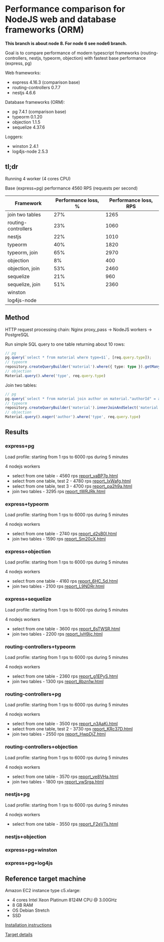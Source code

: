 # Performance comparison for NodeJS web and database frameworks (ORM)

**This branch is about node 8. For node 6 see node6 branch.**

Goal is to compare performance of modern typescript frameworks (routing-controllers, nestjs, typeorm, objection)
with fastest base performance (express, pg)

Web frameworks:
* express 4.16.3 (comparison base)
* routing-controllers 0.7.7
* nestjs 4.6.6

Database frameworks (ORM):
* pg 7.4.1 (comparison base)
* typeorm 0.1.20
* objection 1.1.5
* sequelize 4.37.6

Loggers:
* winston 2.4.1
* log4js-node 2.5.3

## tl;dr

Running 4 worker (4 cores CPU)

Base (express+pg) performance 4560 RPS (requests per second)

Framework | Performance loss, % | Performance loss, RPS
--- | --- | ---
join two tables | 27% | 1265
routing-controllers | 23% | 1060
nestjs | 22% | 1010
typeorm | 40% | 1820
typeorm, join | 65% | 2970
objection | 8% | 400
objection, join | 53% | 2460
sequelize | 21% | 960
sequelize, join | 51% | 2360
winston | |
log4js-node | |




## Method

HTTP request processing chain:
Nginx proxy_pass -> NodeJS workers -> PostgreSQL

Run simple SQL query to one table returning about 10 rows:

```typescript
// pg
pg.query(`select * from material where type=$1`, [req.query.type]);
// typeorm
repository.createQueryBuilder('material').where({ type: type }).getMany();
// objection
Material.query().where('type', req.query.type)
```

Join two tables:
```typescript
// pg
pg.query(`select * from material join author on material."authorId" = author.id where type=$1`, [req.query.type]);
// typeorm
repository.createQueryBuilder('material').innerJoinAndSelect('material.author', 'author').where({ type: type }).getMany();
// objection
Material.query().eager('author').where('type', req.query.type)
```

## Results

### express+pg

Load profile: starting from 1 rps to 6000 rps during 5 minutes

4 nodejs workers

* select from one table - 4560 rps [report_vaBP7p.html](http://htmlpreview.github.io/?https://github.com/melfa/node-framework-load-test/blob/node8/reports/report_vaBP7p.html)
* select from one table, test 2 - 4780 rps [report_IxWafg.html](http://htmlpreview.github.io/?https://github.com/melfa/node-framework-load-test/blob/node8/reports/report_IxWafg.html)
* select from one table, test 3 - 4700 rps [report_pa2h9a.html](http://htmlpreview.github.io/?https://github.com/melfa/node-framework-load-test/blob/node8/reports/report_pa2h9a.html)
* join two tables - 3295 rps [report_tWRJRk.html](http://htmlpreview.github.io/?https://github.com/melfa/node-framework-load-test/blob/node8/reports/report_tWRJRk.html)


### express+typeorm

Load profile: starting from 1 rps to 6000 rps during 5 minutes

4 nodejs workers

* select from one table - 2740 rps [report_d2sB0l.html](http://htmlpreview.github.io/?https://github.com/melfa/node-framework-load-test/blob/node8/reports/report_d2sB0l.html)
* join two tables - 1590 rps [report_Sm20cX.html](http://htmlpreview.github.io/?https://github.com/melfa/node-framework-load-test/blob/node8/reports/report_Sm20cX.html)


### express+objection

Load profile: starting from 1 rps to 6000 rps during 5 minutes

4 nodejs workers

* select from one table - 4160 rps [report_6HC_5d.html](http://htmlpreview.github.io/?https://github.com/melfa/node-framework-load-test/blob/node8/reports/report_6HC_5d.html)
* join two tables - 2100 rps [report_L9NDRr.html](http://htmlpreview.github.io/?https://github.com/melfa/node-framework-load-test/blob/node8/reports/report_L9NDRr.html)


### express+sequelize

Load profile: starting from 1 rps to 6000 rps during 5 minutes

4 nodejs workers

* select from one table - 3600 rps [report_6sTWSR.html](http://htmlpreview.github.io/?https://github.com/melfa/node-framework-load-test/blob/node8/reports/report_6sTWSR.html)
* join two tables - 2200 rps [report_lvH9jc.html](http://htmlpreview.github.io/?https://github.com/melfa/node-framework-load-test/blob/node8/reports/report_lvH9jc.html)


### routing-controllers+typeorm

Load profile: starting from 1 rps to 6000 rps during 5 minutes

4 nodejs workers

* select from one table - 2360 rps [report_g1EPyS.html](http://htmlpreview.github.io/?https://github.com/melfa/node-framework-load-test/blob/node8/reports/report_g1EPyS.html)
* join two tables - 1300 rps [report_8bzn1w.html](http://htmlpreview.github.io/?https://github.com/melfa/node-framework-load-test/blob/node8/reports/report_8bzn1w.html)


### routing-controllers+pg

Load profile: starting from 1 rps to 6000 rps during 5 minutes

4 nodejs workers

* select from one table - 3500 rps [report_n3AaKi.html](http://htmlpreview.github.io/?https://github.com/melfa/node-framework-load-test/blob/node8/reports/report_n3AaKi.html)
* select from one table, test 2 - 3730 rps [report_KRc37D.html](http://htmlpreview.github.io/?https://github.com/melfa/node-framework-load-test/blob/node8/reports/report_KRc37D.html)
* join two tables - 2550 rps [report_HwpDjZ.html](http://htmlpreview.github.io/?https://github.com/melfa/node-framework-load-test/blob/node8/reports/report_HwpDjZ.html)


### routing-controllers+objection

Load profile: starting from 1 rps to 6000 rps during 5 minutes

4 nodejs workers

* select from one table - 3570 rps [report_ve8VHa.html](http://htmlpreview.github.io/?https://github.com/melfa/node-framework-load-test/blob/node8/reports/report_ve8VHa.html)
* join two tables - 1800 rps [report_ywSrga.html](http://htmlpreview.github.io/?https://github.com/melfa/node-framework-load-test/blob/node8/reports/report_ywSrga.html)


### nestjs+pg

Load profile: starting from 1 rps to 6000 rps during 5 minutes

4 nodejs workers

* select from one table - 3550 rps [report_F2eVTs.html](http://htmlpreview.github.io/?https://github.com/melfa/node-framework-load-test/blob/node8/reports/report_F2eVTs.html)


### nestjs+objection

### express+pg+winston

### express+pg+log4js


## Reference target machine

Amazon EC2 instance type c5.xlarge:
* 4 cores Intel Xeon Platinum 8124M CPU @ 3.00GHz
* 8 GB RAM
* OS Debian Stretch
* SSD

[Installation instructions](installation.md)

[Target details](target.md)
